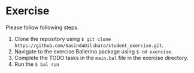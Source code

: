 # Exercise
Please follow following steps.

1. Clone the repository using `$ git clone https://github.com/SasinduDilshara/student_exercise.git`.
2. Navigate to the exercise Ballerina package using `$ cd exercise`.
3. Complete the TODO tasks in the `main.bal` file in the exercise directory.
4. Run the `$ bal run`
